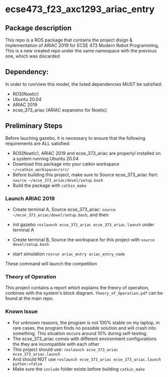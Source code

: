 # ecse473_f23_axc1293_ariac_entry

## Package description
This repo is a ROS package that contains the project disign & implementation of ARIAC 2019 for ECSE 473 Modern Robot Programming, This is a new created repo under the same namespace with the previous one, which was discarded

## Dependency:
In order to run/view this model, the listed dependencies MUST be satisfied:
-  ROS(Noetic)
-  Ubuntu 20.04
-  ARIAC 2019
-  ecse_373_ariac (ARIAC expansino for Noetic)

## Preliminary Steps
Before lauching gazebo, it is necessary to ensure that the following requirements are ALL satisfied:
- ROS(Noetic), ARIAC 2019 and ecse_373_ariac are properlyl installed on a system running Ubuntu 20.04
- Download this package into your catkin workspace `~/<catkin_workspace>/src/`
- Before building this project, make sure to Source ecse_373_ariac fisrt: 
	`source ~/ecse_373_ariac/devel/setup.bash`
- Build the package with `catkin_make`

### Launch ARIAC 2019

- Create terminal A, Source ecse_373_ariac: `source ~/ecse_373_ariac/devel/setup.bash`, and then:
- init gazebo `roslaunch ecse_373_ariac ecse_373_ariac.launch` under terminal A

- Create terminal B, Source the workspace for this project with `source devel/setup.bash`
- start simulation `rosrun ariac_entry ariac_entry_node`

These command will launch the competition

### Theory of Operation

This project contains a report which explains the theory of operation, conbines with the system's block diagram. `Theory_of_Operation.pdf` can be found at the main repo.

### Known Issue
- For unknown reasons, the program is not 100% stable on my laptop, in rare cases, the program finds no possible solution and will crash into something. This situation occurs around 10% during self-testing.
- The ecse_373_ariac comes with different environment configurations the they are incompatible with each other
- This project should use: `roslaunch ecse_373_ariac ecse_373_ariac.launch`
- And should NOT use `roslaunch ecse_373_ariac ecse_373_ariac.launch python:=false`
- Make sure the `include` folder exists before building `catkin_make` 
